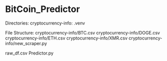 # BitCoin_Predictor

Directories:
cryptocurrency-info:
.venv

File Structure:
cryptocurrency-info/BTC.csv
cryptocurrency-info/DOGE.csv
cryptocurrency-info/ETH.csv
cryptocurrency-info/XMR.csv
cryptocurrency-info/new_scraper.py

raw_df.csv
Predictor.py
